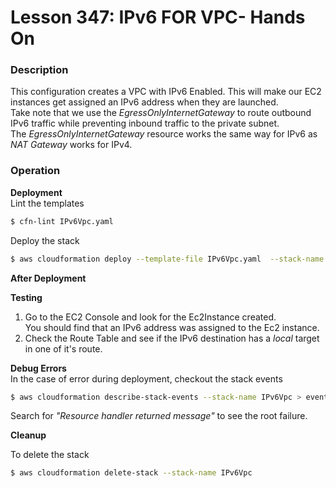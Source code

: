 # Lesson 347: IPv6 FOR VPC- Hands On

### Description

This configuration creates a VPC with IPv6 Enabled.
This will make our EC2 instances get assigned an IPv6 address when they are launched.  
Take note that we use the _EgressOnlyInternetGateway_ to route outbound IPv6 traffic while preventing inbound traffic to the private subnet.  
The _EgressOnlyInternetGateway_ resource works the same way for IPv6 as _NAT Gateway_ works for IPv4.

### Operation

**Deployment**  
Lint the templates

```bash
$ cfn-lint IPv6Vpc.yaml
```

Deploy the stack

```bash
$ aws cloudformation deploy --template-file IPv6Vpc.yaml  --stack-name IPv6Vpc
```

**After Deployment**

**Testing**

1. Go to the EC2 Console and look for the Ec2Instance created.  
   You should find that an IPv6 address was assigned to the Ec2 instance.
2. Check the Route Table and see if the IPv6 destination has a _local_ target in one of it's route.

**Debug Errors**  
 In the case of error during deployment, checkout the stack events

```bash
$ aws cloudformation describe-stack-events --stack-name IPv6Vpc > events.json
```

Search for _"Resource handler returned message"_ to see the root failure.

**Cleanup**

To delete the stack

```bash
$ aws cloudformation delete-stack --stack-name IPv6Vpc
```
